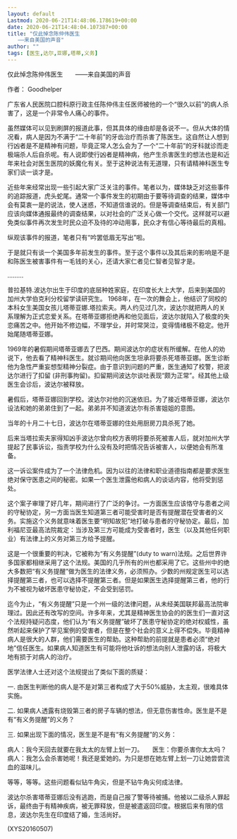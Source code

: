 ```yaml
---
layout: default
Lastmod: 2020-06-21T14:48:06.178619+00:00
date: 2020-06-21T14:48:04.107387+00:00
title: "仅此悼念陈仲伟医生
　　——来自美国的声音"
author: ""
tags: [医生,达尔,亚娜,塔蒂,义务]
---
```


仅此悼念陈仲伟医生　　——来自美国的声音

作者： Goodhelper

广东省人民医院口腔科原行政主任陈仲伟主任医师被他的一个“很久以前”的病人杀害了，这是一个非常令人痛心的事件。

虽然媒体可以见到刷屏的报道此事，但其具体的缘由却是各说不一。但从大体的情况看，病人是因为不满于“二十年前”的牙齿治疗而杀害了陈医生。这自然让人想到行凶者是不是精神有问题，毕竟正常人怎么会为了一个“二十年前”的牙科就诊而走极端杀人后自杀呢。有人说即使行凶者是精神病，他产生杀害医生的想法也是和近年来社会对医生医院的妖魔化有关。至于这种说法有无道理，只有请精神科医生专家们谈一谈才是。

近些年来经常出现一些引起大家广泛关注的事件。笔者以为，媒体缺乏对这些事件的追踪报道，虎头蛇尾。通常一个事件发生的初期由于要等待调查的结果，媒体中会有莫衷一是的说法，使人迷惑，不知道信谁说的。但是等调查结束后，有关部门应该向媒体通报最终的调查结果，以对社会的广泛关心做一个交代。这样就可以避免类似事件再次发生时民众迫不及待的冲动用事，民众才有信心等待最后的真相。

纵观该事件的报道，笔者只有“吟罢低眉无写出”啦。

于是就只有谈一个美国多年前发生的事件。至于这个事件以及其后来的影响是不是和陈医生被害事件有一毛钱的关心，还请大家仁者见仁智者见智才是。

………

普拉基特.波达尔出生于印度的底层种姓家庭，在印度长大上大学，后来到美国的加州大学伯克利分校留学读研究生。 1968年，在一次的舞会上，他结识了同校的本科女生美国女孩儿塔蒂亚娜.塔拉索夫。两人约见过几次，波达尔就把两人的关系理解为正式恋爱关系。在塔蒂亚娜拒绝再和他见面后，波达尔就陷入了极度的失恋痛苦之中。他开始不修边幅，不理学业，并时常哭泣，变得情绪极不稳定。他开始尾随塔蒂亚娜。

1969年的暑假期间塔蒂亚娜去了巴西。期间波达尔的症状有所缓解。在他人的劝说下，他去看了精神科医生。就诊期间他向医生坦承将要杀死塔蒂亚娜。医生诊断他为急性严重妄想型精神分裂症。由于意识到问题的严重，医生通知了校警，把波达尔进行了扣留 (非刑事拘留)。扣留期间波达尔谈吐表现“颇为正常”。经其他上级医生会诊后，波达尔被释放。

暑假后，塔蒂亚娜回到学校。波达尔对他的沉迷依旧。为了接近塔蒂亚娜，波达尔设法和她的弟弟住到了一起。弟弟并不知道波达尔有杀害姐姐的意图。

当年的十月二十七日，波达尔在塔蒂亚娜的住处用厨房刀具杀死了她。

后来当塔拉索夫家得知凶手波达尔曾向校方表明将要杀死被害人后，就对加州大学提起了民事诉讼，指责学校为什么没有及时把情况告诉被害人，以便她会有所准备。

这一诉讼案件成为了一个法律危机。因为以往的法律和职业道德指南都是要求医生绝对保守医患之间的秘密。如果一个医生泄露他和病人的谈话内容，他将受到惩处。

这个案子审理了好几年，期间进行了广泛的争讨。一方面医生应该恪守与患者之间的守秘协定，另一方面当医生知道第三者可能受害时是否有提醒潜在受害者的义务。实施这个义务就意味着医生要“明知故犯”地打破与患者的守秘协定。最后，加利福尼亚最高法院裁定：当涉及第三方可能成为受害者时，医生（以及其他任何职业）有法律上的义务对第三方给予提醒。

这是一个很重要的判决，它被称为“有义务提醒”(duty to warn)法规。之后世界许多国家都相继采用了这个法规。美国的几乎所有的州也都采用了它。这些州中的绝大多数把“有义务提醒”做为医生的法律义务，必须照办。少数的州规定医生可以选择提醒第三者，也可以选择不提醒第三者。但是如果医生选择提醒第三者，他的行为不被视为破坏医患守秘协定，不会受到惩罚。

迄今为止，“有义务提醒”只是一个州一级的法律问题，从未经美国联邦最高法院审理过。因此还有改写的空间。许多年来，尤其是精神医生协会的的医生们一直对这个法规持疑问态度，他们认为“有义务提醒”破坏了医患守秘协定的绝对权威性，虽然听起来保护了罕见案例的受害者，但是在整个社会的意义上得不偿失。毕竟精神病人是很大的人群，他们需要医生的帮助。这种帮助的前提就是患者必须“绝对地”信任医生。如果病人知道医生有可能将他吐诉的想法向别人泄露的话，将极大地有损于对病人的治疗。

医学法律人士还对这个法规提出了类似下面的质疑：

一. 由医生判断他的病人是不是对第三者构成了大于50%威胁，太主观，很难具体实施。

二. 如果病人透露有烧毁第三者的房子车辆的想法，但无意伤害性命。医生是不是有“有义务提醒”的义务？

三. 如果出现下面的情况，医生是不是有“有义务提醒”的义务：

病人：我今天回去就要在我太太的左臂上划一刀。　　医生：你要杀害你太太吗？　　病人：我怎么会杀害她呢！我还是爱她的。为只是想在她左臂上划一刀让她尝尝流血的滋味儿。

等等，等等。这些问题看似钻牛角尖，但是不钻牛角尖何成法律。

波达尔杀害塔蒂亚娜后没有逃跑，而是自己报了警等待被捕。他被以二级杀人罪起诉，最终由于有精神疾病，被无罪释放，但是被遣返回印度。根据后来有限的信息，波达尔先生在印度结了婚，生活尚好。

(XYS20160507)

